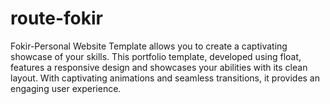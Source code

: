 # route-fokir
Fokir-Personal Website Template allows you to create a captivating showcase of your skills. This portfolio template, developed using float, features a responsive design and showcases your abilities with its clean layout. With captivating animations and seamless transitions, it provides an engaging user experience.
